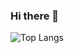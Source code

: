 ### Hi there 👋

![Top Langs](https://github-readme-stats.vercel.app/api/top-langs/?username=Kira-sa&layout=compact)


